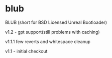 # blub
BLUB (short for BSD Licensed Unreal Bootloader)


v1.2 - gpt support(still problems with caching)

v1.1.1  few reverts and whitespace cleanup

v1.1 - initial checkout
